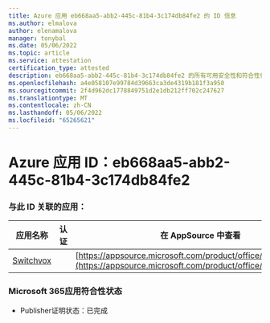 ```yaml
---
title: Azure 应用 eb668aa5-abb2-445c-81b4-3c174db84fe2 的 ID 信息
ms.author: elmalova
author: elenamalova
manager: tonybal
ms.date: 05/06/2022
ms.topic: article
ms.service: attestation
certification_type: attested
description: eb668aa5-abb2-445c-81b4-3c174db84fe2 的所有可用安全性和符合性信息。
ms.openlocfilehash: a4e058107e99784d39663ca3de4319b181f3a950
ms.sourcegitcommit: 2f4d962dc1778849751d2e1db212ff702c247627
ms.translationtype: MT
ms.contentlocale: zh-CN
ms.lasthandoff: 05/06/2022
ms.locfileid: "65265621"
---
```

# <a name="azure-app-id-eb668aa5-abb2-445c-81b4-3c174db84fe2"></a>Azure 应用 ID：eb668aa5-abb2-445c-81b4-3c174db84fe2


### <a name="apps-associated-with-this-id"></a>与此 ID 关联的应用：
| **应用名称** | **认证** | **在 AppSource 中查看** |
|--------------|---------------|-----------------------|
| [Switchvox](../forward/WA200001535.md) |  | [https://appsource.microsoft.com/product/office/WA200001535](https://appsource.microsoft.com/product/office/WA200001535) |

### <a name="microsoft-365-app-compliance-status"></a>Microsoft 365应用符合性状态
- Publisher证明状态：已完成
